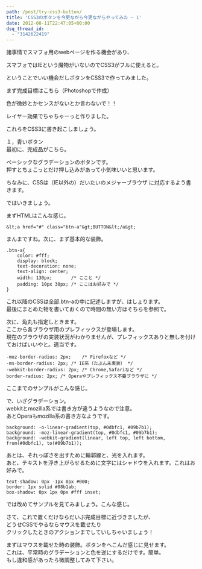 ```yaml
---
path: /post/try-css3-button/
title: 'CSS3のボタンを今更ながら今更ながらやってみた – 1'
date: 2012-08-11T22:47:05+00:00
dsq_thread_id:
  - "3142622419"
---
```

諸事情でスマフォ用のwebページを作る機会があり、

スマフォではIEという魔物がいないのでCSS3がフルに使えると。

ということでいい機会だしボタンをCSS3で作ってみました。

まず完成目標はこちら（Photoshopで作成）

<!--more-->

色が微妙とかセンスがないとか言わないで！！

レイヤー効果でちゃちゃーっと作りました。

これらをCSS3に書き起こしましょう。

１，青いボタン  
最初に、完成品がこちら。  

  
ベーシックなグラデーションのボタンです。  
押すとちょこっとだけ押し込みがあって小気味いいと思います。

ちなみに、CSSは（IE以外の）だいたいのメジャーブラウザ に対応するよう書きます。

ではいきましょう。

まずHTMLはこんな感じ。

```
&lt;a href="#" class="btn-a"&gt;BUTTON&lt;/a&gt;
```

まんまですね。次に、まず基本的な装飾。

```
.btn-a{
	color: #fff;
	display: block;
	text-decoration: none;
	text-align: center;
	width: 130px;		/* ここと */
	padding: 10px 30px;	/* ここはお好みで */
}
```

これ以降のCSSは全部.btn-aの中に記述しますが、はしょります。  
最後にまとめた物を書いておくので時間の無い方はそちらを参照で。

次に、角丸も指定しときます。  
ここから各ブラウザ用のプレフィックスが登場します。  
現在のブラウザの実装状況がわかりませんが、プレフィックスありと無しを付けておけばいいやと。適当です。

```
-moz-border-radius: 2px;	/* Firefoxなど */
-ms-border-radius: 2px;	/* IE系（たぶん未実装） */
-webkit-border-radius: 2px;	/* Chrome,Safariなど */
border-radius: 2px;	/* Operaやプレフィックス不要ブラウザに */
```

ここまでのサンプルがこんな感じ。

で、いざグラデーション。  
webkitとmozilla系では書き方が違うようなので注意。  
あとOperaもmozilla系の書き方なようです。

```
background: -o-linear-gradient(top, #0dbfc1, #09b7b1);
background: -moz-linear-gradient(top, #0dbfc1, #09b7b1);
background: -webkit-gradient(linear, left top, left bottom, from(#0dbfc1), to(#09b7b1));
```

あとは、それっぽさを出すために輪郭線と、光を入れます。  
あと、テキストを浮き上がらせるために文字にはシャドウを入れます。これはお好みで。

```
text-shadow: 0px -1px 0px #000;
border: 1px solid #08b1ab;
box-shadow: 0px 1px 0px #fff inset;
```

では改めてサンプルを見てみましょう。こんな感じ。  

  
さて、これで置くだけならだいぶ完成目標に近づきましたが、  
どうせCSSでやるならマウスを載せたり  
クリックしたときのアクションまでしていしちゃいましょう！  

  
まずはマウスを載せた時の装飾。ボタンをへこんだ感じに見せます。  
これは、平常時のグラデーションと色を逆にするだけです。簡単。  
もし違和感があったら微調整してみて下さい。

<div style="font-size:0px;height:0px;line-height:0px;margin:0;padding:0;clear:both">
</div>